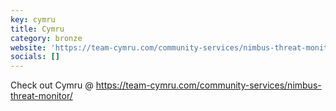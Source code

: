 ```yaml
---
key: cymru
title: Cymru
category: bronze
website: 'https://team-cymru.com/community-services/nimbus-threat-monitor/'
socials: []
---
```


Check out Cymru @ https://team-cymru.com/community-services/nimbus-threat-monitor/
